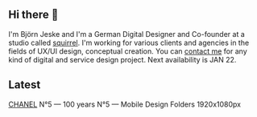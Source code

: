 ## Hi there 👋

I'm Björn Jeske and I'm a German Digital Designer and Co-founder at a studio called <a href="https://sqrrl.de">squirrel</a>. I'm working for various clients and agencies in the fields of UX/UI design, conceptual creation.
You can <a href="mailto:bjoern.jeske@sqrrl.de">contact me</a> for any kind of digital and service design project. Next availability is JAN 22.

## Latest

[CHANEL](https://www.chanel.com/en_WW/fragrance-beauty/fragrance/c/n5-marion-cotillard.html) N°5 — 100 years N°5 — Mobile Design Folders 1920x1080px
